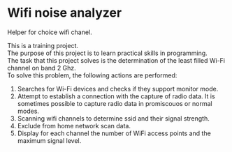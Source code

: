 # Wifi noise analyzer
Helper for choice wifi chanel.

This is a training project.  
The purpose of this project is to learn practical skills in programming.  
The task that this project solves is the determination of the least filled Wi-Fi channel on band 2 Ghz.  
To solve this problem, the following actions are performed:  
1. Searches for Wi-Fi devices and checks if they support monitor mode.  
2. Attempt to establish a connection with the capture of radio data. It is sometimes possible to capture radio data in promiscouos or normal modes.  
3. Scanning wifi channels to determine ssid and their signal strength.  
4. Exclude from home network scan data.  
5. Display for each channel the number of WiFi access points and the maximum signal level.  